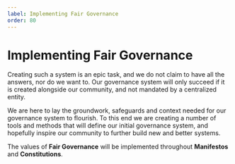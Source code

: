 ```yaml
---
label: Implementing Fair Governance
order: 80
---
```


# Implementing Fair Governance

Creating such a system is an epic task, and we do not claim to have all the answers, nor do we want to. Our governance system will only succeed if it is created alongside our community, and not mandated by a centralized entity. 

We are here to lay the groundwork, safeguards and context needed for our governance system to flourish. To this end we are creating a number of tools and methods that will define our initial governance system, and hopefully inspire our community to further build new and better systems.

The values of **Fair Governance** will be implemented throughout **Manifestos** and **Constitutions**. 


